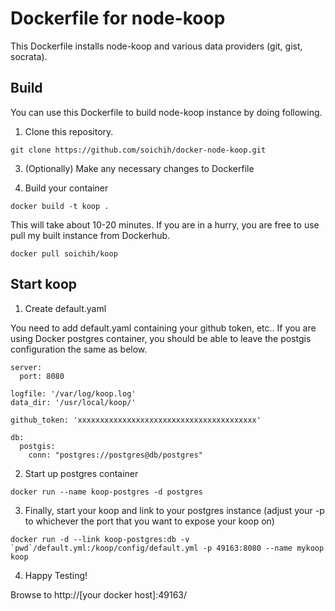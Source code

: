 # Dockerfile for node-koop

This Dockerfile installs node-koop and various data providers (git, gist, socrata).

## Build

You can use this Dockerfile to build node-koop instance by doing following.

1. Clone this repository.

```
git clone https://github.com/soichih/docker-node-koop.git
```
3. (Optionally) Make any necessary changes to Dockerfile

4. Build your container

```
docker build -t koop .
```

This will take about 10-20 minutes. If you are in a hurry, you are free to use pull my built instance from Dockerhub.

```
docker pull soichih/koop
```

## Start koop

1. Create default.yaml

You need to add default.yaml containing your github token, etc.. If you are using Docker postgres container, you should be 
able to leave the postgis configuration the same as below.

```
server:
  port: 8080

logfile: '/var/log/koop.log'
data_dir: '/usr/local/koop/'

github_token: 'xxxxxxxxxxxxxxxxxxxxxxxxxxxxxxxxxxxxxxxx'

db:
  postgis:
    conn: "postgres://postgres@db/postgres"
```

2. Start up postgres container

```
docker run --name koop-postgres -d postgres
```

3. Finally, start your koop and link to your postgres instance (adjust your -p to whichever the port that you want to expose your koop on)

```
docker run -d --link koop-postgres:db -v `pwd`/default.yml:/koop/config/default.yml -p 49163:8080 --name mykoop koop
```

4. Happy Testing!

Browse to http://[your docker host]:49163/


